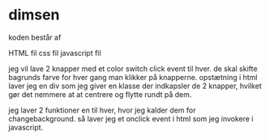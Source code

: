 # dimsen

koden består af 

HTML fil
css fil 
javascript fil


jeg vil lave 2 knapper med et color switch click event til hver. de skal skifte bagrunds farve for hver gang man klikker på knapperne. opstætning i html laver jeg en div som jeg giver en klasse der indkapsler de 2 knapper, hvilket gør det nemmere at at centrere og flytte rundt på dem.


jeg laver 2 funktioner en til hver, hvor jeg kalder dem for changebackground. så laver jeg et onclick event i html som jeg invokere i javascript.

